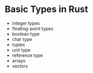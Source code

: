 # Basic Types in Rust

- integer types
- floating-point types
- boolean type
- char type
- tuples
- unit type
- reference type
- arrays
- vectors
